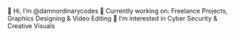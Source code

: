 👋 Hi, I’m @damnordinarycodes
👀 Currently working on: Freelance Projects, Graphics Designing & Video Editing
🌱 I’m interested in Cyber Security & Creative Visuals

<script src="https://platform.linkedin.com/badges/js/profile.js" async defer type="text/javascript"></script>
<!---
damnordinarycodes/damnordinarycodes is a ✨ special ✨ repository because its `README.md` (this file) appears on your GitHub profile.
You can click the Preview link to take a look at your changes.
--->
